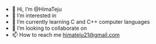 - 👋 Hi, I’m @HimaTeju
- 👀 I’m interested in 
- 🌱 I’m currently learning C and C++ computer languages
- 💞️ I’m looking to collaborate on 
- 📫 How to reach me himateju21@gmail.com

<!---
HimaTeju/HimaTeju is a ✨ special ✨ repository because its `README.md` (this file) appears on your GitHub profile.
You can click the Preview link to take a look at your changes.
--->
